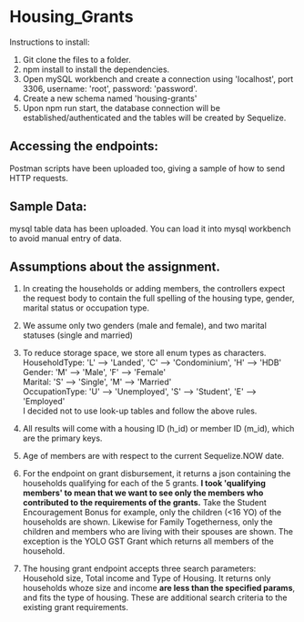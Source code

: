 # Housing_Grants

Instructions to install:
1. Git clone the files to a folder.
2. npm install to install the dependencies.
3. Open mySQL workbench and create a connection using 'localhost', port 3306, username: 'root', password: 'password'.
4. Create a new schema named 'housing-grants'
5. Upon npm run start, the database connection will be established/authenticated and the tables will be created by Sequelize.

## Accessing the endpoints:
Postman scripts have been uploaded too, giving a sample of how to send HTTP requests. 

## Sample Data:
mysql table data has been uploaded. You can load it into mysql workbench to avoid manual entry of data.

## Assumptions about the assignment.

1. In creating the households or adding members, the controllers expect the request body to contain the full spelling of the housing type, gender, marital status or occupation type. 

2. We assume only two genders (male and female), and two marital statuses (single and married)
3. To reduce storage space, we store all enum types as characters. 
    <br/> HouseholdType:  'L' --> 'Landed',     'C' --> 'Condominium', 'H' --> 'HDB'
    <br/>  Gender:         'M' --> 'Male',       'F' --> 'Female'
    <br/>  Marital:        'S' --> 'Single',     'M' --> 'Married'
    <br/>  OccupationType: 'U' --> 'Unemployed', 'S' --> 'Student', 'E' --> 'Employed'
    <br/>  I decided not to use look-up tables and follow the above rules.
    
4. All results will come with a housing ID (h_id) or member ID (m_id), which are the primary keys.
5. Age of members are with respect to the current Sequelize.NOW date.
6. For the endpoint on grant disbursement, it returns a json containing the households qualifying for each of the 5 grants.
   **I took 'qualifying members' to mean that we want to see only the members who contributed to the requirements of the grants.** Take the Student Encouragement Bonus for example, only the children (<16 YO) of the households are shown. Likewise for Family Togetherness, only the children and members who are living with their spouses are shown. The exception is the YOLO GST Grant which returns all members of the household. 
7. The housing grant endpoint accepts three search parameters: Household size, Total income and Type of Housing.
   It returns only households whoze size and income **are less than the specified params**, and fits the type of housing. 
   These are additional search criteria to the existing grant requirements.
    
